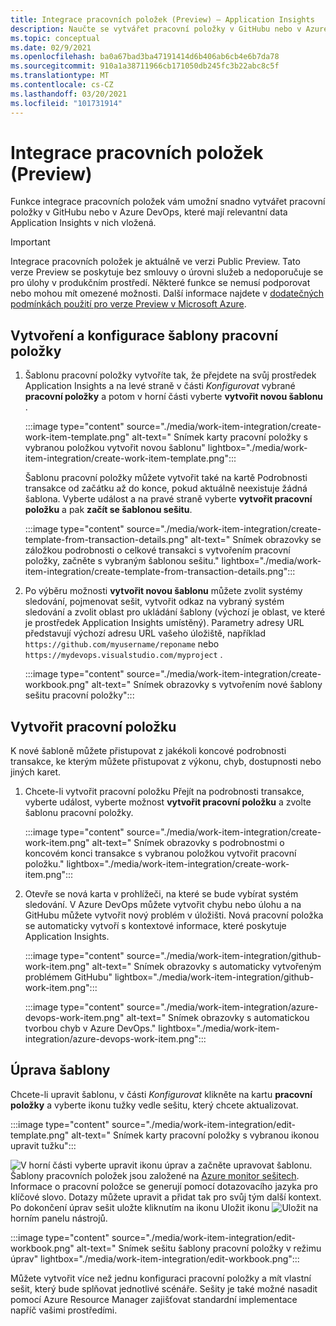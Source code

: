 ```yaml
---
title: Integrace pracovních položek (Preview) – Application Insights
description: Naučte se vytvářet pracovní položky v GitHubu nebo v Azure DevOps s Application Insights daty, která jsou v nich vložená.
ms.topic: conceptual
ms.date: 02/9/2021
ms.openlocfilehash: ba0a67bad3ba47191414d6b406ab6cb4e6b7da78
ms.sourcegitcommit: 910a1a38711966cb171050db245fc3b22abc8c5f
ms.translationtype: MT
ms.contentlocale: cs-CZ
ms.lasthandoff: 03/20/2021
ms.locfileid: "101731914"
---
```

# <a name="work-item-integration-preview"></a>Integrace pracovních položek (Preview)

Funkce integrace pracovních položek vám umožní snadno vytvářet pracovní položky v GitHubu nebo v Azure DevOps, které mají relevantní data Application Insights v nich vložená.

> [!IMPORTANT]
> Integrace pracovních položek je aktuálně ve verzi Public Preview.
> Tato verze Preview se poskytuje bez smlouvy o úrovni služeb a nedoporučuje se pro úlohy v produkčním prostředí. Některé funkce se nemusí podporovat nebo mohou mít omezené možnosti.
> Další informace najdete v [dodatečných podmínkách použití pro verze Preview v Microsoft Azure](https://azure.microsoft.com/support/legal/preview-supplemental-terms/).

## <a name="create-and-configure-a-work-item-template"></a>Vytvoření a konfigurace šablony pracovní položky

1. Šablonu pracovní položky vytvoříte tak, že přejdete na svůj prostředek Application Insights a na levé straně v části *Konfigurovat* vybrané **pracovní položky** a potom v horní části vyberte **vytvořit novou šablonu** .

    :::image type="content" source="./media/work-item-integration/create-work-item-template.png" alt-text=" Snímek karty pracovní položky s vybranou položkou vytvořit novou šablonu" lightbox="./media/work-item-integration/create-work-item-template.png":::

    Šablonu pracovní položky můžete vytvořit také na kartě Podrobnosti transakce od začátku až do konce, pokud aktuálně neexistuje žádná šablona. Vyberte událost a na pravé straně vyberte **vytvořit pracovní položku** a pak **začít se šablonou sešitu**.

    :::image type="content" source="./media/work-item-integration/create-template-from-transaction-details.png" alt-text=" Snímek obrazovky se záložkou podrobnosti o celkové transakci s vytvořením pracovní položky, začněte s vybraným šablonou sešitu." lightbox="./media/work-item-integration/create-template-from-transaction-details.png":::

2. Po výběru možnosti **vytvořit novou šablonu** můžete zvolit systémy sledování, pojmenovat sešit, vytvořit odkaz na vybraný systém sledování a zvolit oblast pro ukládání šablony (výchozí je oblast, ve které je prostředek Application Insights umístěný). Parametry adresy URL představují výchozí adresu URL vašeho úložiště, například `https://github.com/myusername/reponame` nebo `https://mydevops.visualstudio.com/myproject` .

    :::image type="content" source="./media/work-item-integration/create-workbook.png" alt-text=" Snímek obrazovky s vytvořením nové šablony sešitu pracovní položky":::

## <a name="create-a-work-item"></a>Vytvořit pracovní položku

 K nové šabloně můžete přistupovat z jakékoli koncové podrobnosti transakce, ke kterým můžete přistupovat z výkonu, chyb, dostupnosti nebo jiných karet.

1. Chcete-li vytvořit pracovní položku Přejít na podrobnosti transakce, vyberte událost, vyberte možnost **vytvořit pracovní položku** a zvolte šablonu pracovní položky.

    :::image type="content" source="./media/work-item-integration/create-work-item.png" alt-text=" Snímek obrazovky s podrobnostmi o koncovém konci transakce s vybranou položkou vytvořit pracovní položku." lightbox="./media/work-item-integration/create-work-item.png":::

1. Otevře se nová karta v prohlížeči, na které se bude vybírat systém sledování. V Azure DevOps můžete vytvořit chybu nebo úlohu a na GitHubu můžete vytvořit nový problém v úložišti. Nová pracovní položka se automaticky vytvoří s kontextové informace, které poskytuje Application Insights.

    :::image type="content" source="./media/work-item-integration/github-work-item.png" alt-text=" Snímek obrazovky s automaticky vytvořeným problémem GitHubu" lightbox="./media/work-item-integration/github-work-item.png":::

    :::image type="content" source="./media/work-item-integration/azure-devops-work-item.png" alt-text=" Snímek obrazovky s automatickou tvorbou chyb v Azure DevOps." lightbox="./media/work-item-integration/azure-devops-work-item.png":::

## <a name="edit-a-template"></a>Úprava šablony

Chcete-li upravit šablonu, v části *Konfigurovat* klikněte na kartu **pracovní položky** a vyberte ikonu tužky vedle sešitu, který chcete aktualizovat.

:::image type="content" source="./media/work-item-integration/edit-template.png" alt-text=" Snímek karty pracovní položky s vybranou ikonou upravit tužku":::

![V horní části vyberte upravit ikonu úprav ](./media/work-item-integration/edit-icon.png) a začněte upravovat šablonu. Šablony pracovních položek jsou založené na [Azure monitor sešitech](../visualize/workbooks-overview.md). Informace o pracovní položce se generují pomocí dotazovacího jazyka pro klíčové slovo. Dotazy můžete upravit a přidat tak pro svůj tým další kontext. Po dokončení úprav sešit uložte kliknutím na ikonu Uložit ikonu ![ Uložit ](./media/work-item-integration/save-icon.png) na horním panelu nástrojů.

:::image type="content" source="./media/work-item-integration/edit-workbook.png" alt-text=" Snímek sešitu šablony pracovní položky v režimu úprav" lightbox="./media/work-item-integration/edit-workbook.png":::

Můžete vytvořit více než jednu konfiguraci pracovní položky a mít vlastní sešit, který bude splňovat jednotlivé scénáře. Sešity je také možné nasadit pomocí Azure Resource Manager zajišťovat standardní implementace napříč vašimi prostředími.